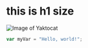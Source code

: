# this is h1 size
![Image of Yaktocat](https://octodex.github.com/images/yaktocat.png)
``` javascript
var myVar = "Hello, world!";
```
